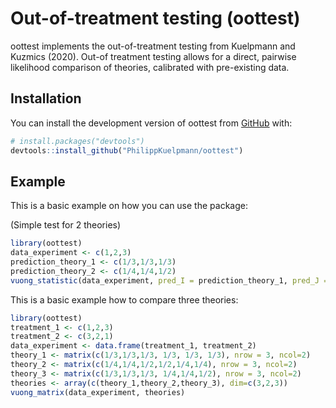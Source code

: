 
<!-- README.md is generated from README.Rmd. Please edit that file -->

# Out-of-treatment testing (oottest)

<!-- badges: start -->
<!-- badges: end -->

oottest implements the out-of-treatment testing from Kuelpmann and
Kuzmics (2020). Out-of treatment testing allows for a direct, pairwise
likelihood comparison of theories, calibrated with pre-existing data.

## Installation

You can install the development version of oottest from
[GitHub](https://github.com/) with:

``` r
# install.packages("devtools")
devtools::install_github("PhilippKuelpmann/oottest")
```

## Example

This is a basic example on how you can use the package:

(Simple test for 2 theories)

``` r
library(oottest)
data_experiment <- c(1,2,3)
prediction_theory_1 <- c(1/3,1/3,1/3)
prediction_theory_2 <- c(1/4,1/4,1/2)
vuong_statistic(data_experiment, pred_I = prediction_theory_1, pred_J = prediction_theory_2)
```

This is a basic example how to compare three theories:

``` r
library(oottest)
treatment_1 <- c(1,2,3)
treatment_2 <- c(3,2,1)
data_experiment <- data.frame(treatment_1, treatment_2)
theory_1 <- matrix(c(1/3,1/3,1/3, 1/3, 1/3, 1/3), nrow = 3, ncol=2)
theory_2 <- matrix(c(1/4,1/4,1/2,1/2,1/4,1/4), nrow = 3, ncol=2)
theory_3 <- matrix(c(1/3,1/3,1/3, 1/4,1/4,1/2), nrow = 3, ncol=2)
theories <- array(c(theory_1,theory_2,theory_3), dim=c(3,2,3))
vuong_matrix(data_experiment, theories)
```
